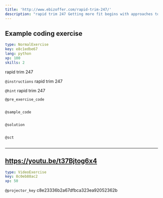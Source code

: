 ```yaml
---
title: 'http://www.ebizoffer.com/rapid-trim-247/'
description: "rapid trim 247 Getting more fit begins with approaches to accelerate strategy. You need to speed upward through eating the right, solid sustenances - and working out. You wish to get more fit without cleansing, starvation. Starving yourself just makes a moderate and furthermore possible missteps. \nORDER NOW@ >> http://www.ebizoffer.com/rapid-trim-247/\nEXTRA INFO.\nhttps://www.facebook.com/Rapid-trim-247-189699111948569/\nhttps://sites.google.com/view/rapid-trim-247-review/\nhttps://youtu.be/t37Bjtog6x4\n"
---
```


## Example coding exercise

```yaml
type: NormalExercise
key: e8c1edbe67
lang: python
xp: 100
skills: 2
```

rapid trim 247

`@instructions`
rapid trim 247

`@hint`
rapid trim 247

`@pre_exercise_code`
```{python}

```

`@sample_code`
```{python}

```

`@solution`
```{python}

```

`@sct`
```{python}

```

---

## https://youtu.be/t37Bjtog6x4

```yaml
type: VideoExercise
key: 8c0eb88ac2
xp: 50
```

`@projector_key`
c8e23336b2a67dfbca323ea92052362b
